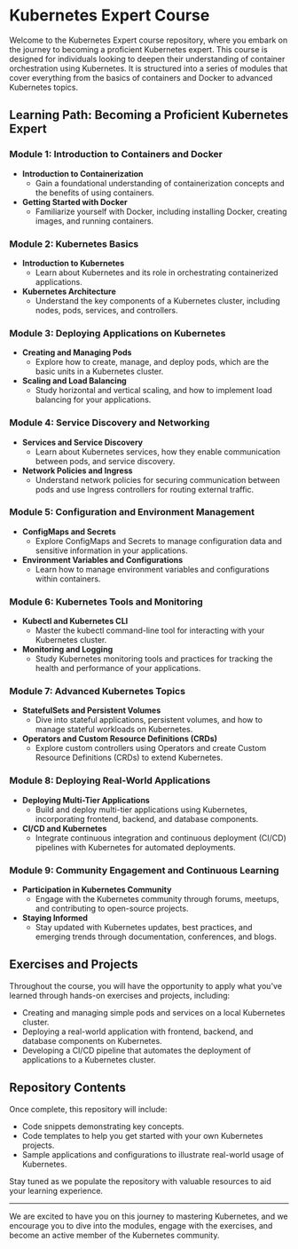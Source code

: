 # Kubernetes Expert Course

Welcome to the Kubernetes Expert course repository, where you embark on the journey to becoming a proficient Kubernetes expert. This course is designed for individuals looking to deepen their understanding of container orchestration using Kubernetes. It is structured into a series of modules that cover everything from the basics of containers and Docker to advanced Kubernetes topics.

## Learning Path: Becoming a Proficient Kubernetes Expert

### Module 1: Introduction to Containers and Docker

- **Introduction to Containerization**
  - Gain a foundational understanding of containerization concepts and the benefits of using containers.
- **Getting Started with Docker**
  - Familiarize yourself with Docker, including installing Docker, creating images, and running containers.

### Module 2: Kubernetes Basics

- **Introduction to Kubernetes**
  - Learn about Kubernetes and its role in orchestrating containerized applications.
- **Kubernetes Architecture**
  - Understand the key components of a Kubernetes cluster, including nodes, pods, services, and controllers.

### Module 3: Deploying Applications on Kubernetes

- **Creating and Managing Pods**
  - Explore how to create, manage, and deploy pods, which are the basic units in a Kubernetes cluster.
- **Scaling and Load Balancing**
  - Study horizontal and vertical scaling, and how to implement load balancing for your applications.

### Module 4: Service Discovery and Networking

- **Services and Service Discovery**
  - Learn about Kubernetes services, how they enable communication between pods, and service discovery.
- **Network Policies and Ingress**
  - Understand network policies for securing communication between pods and use Ingress controllers for routing external traffic.

### Module 5: Configuration and Environment Management

- **ConfigMaps and Secrets**
  - Explore ConfigMaps and Secrets to manage configuration data and sensitive information in your applications.
- **Environment Variables and Configurations**
  - Learn how to manage environment variables and configurations within containers.

### Module 6: Kubernetes Tools and Monitoring

- **Kubectl and Kubernetes CLI**
  - Master the kubectl command-line tool for interacting with your Kubernetes cluster.
- **Monitoring and Logging**
  - Study Kubernetes monitoring tools and practices for tracking the health and performance of your applications.

### Module 7: Advanced Kubernetes Topics

- **StatefulSets and Persistent Volumes**
  - Dive into stateful applications, persistent volumes, and how to manage stateful workloads on Kubernetes.
- **Operators and Custom Resource Definitions (CRDs)**
  - Explore custom controllers using Operators and create Custom Resource Definitions (CRDs) to extend Kubernetes.

### Module 8: Deploying Real-World Applications

- **Deploying Multi-Tier Applications**
  - Build and deploy multi-tier applications using Kubernetes, incorporating frontend, backend, and database components.
- **CI/CD and Kubernetes**
  - Integrate continuous integration and continuous deployment (CI/CD) pipelines with Kubernetes for automated deployments.

### Module 9: Community Engagement and Continuous Learning

- **Participation in Kubernetes Community**
  - Engage with the Kubernetes community through forums, meetups, and contributing to open-source projects.
- **Staying Informed**
  - Stay updated with Kubernetes updates, best practices, and emerging trends through documentation, conferences, and blogs.

## Exercises and Projects

Throughout the course, you will have the opportunity to apply what you've learned through hands-on exercises and projects, including:

- Creating and managing simple pods and services on a local Kubernetes cluster.
- Deploying a real-world application with frontend, backend, and database components on Kubernetes.
- Developing a CI/CD pipeline that automates the deployment of applications to a Kubernetes cluster.

## Repository Contents

Once complete, this repository will include:

- Code snippets demonstrating key concepts.
- Code templates to help you get started with your own Kubernetes projects.
- Sample applications and configurations to illustrate real-world usage of Kubernetes.

Stay tuned as we populate the repository with valuable resources to aid your learning experience.

---

We are excited to have you on this journey to mastering Kubernetes, and we encourage you to dive into the modules, engage with the exercises, and become an active member of the Kubernetes community.
